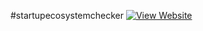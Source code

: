#startupecosystemchecker
[![View Website](https://img.shields.io/badge/View-Website-brightgreen)](https://rushilbhutani24.github.io/Startup-Ecosystem-checker/)
